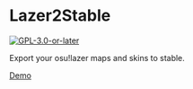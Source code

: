# Lazer2Stable
[![`GPL-3.0-or-later`](https://img.shields.io/badge/license-GPL--3.0--or--later-blue)](https://github.com/yellowsink/Lazer2Stable/blob/master/LICENSE.md)

Export your osu!lazer maps and skins to stable.

[Demo](https://youtu.be/W9Fv_G-ll04)

